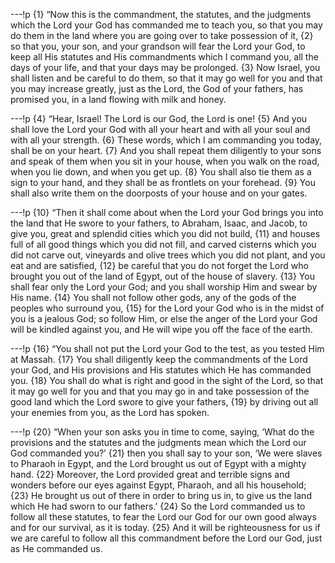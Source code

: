 ---!p
{1} “Now this is the commandment, the statutes, and the judgments which the Lord your God has commanded me to teach you, so that you may do them in the land where you are going over to take possession of it, {2} so that you, your son, and your grandson will fear the Lord your God, to keep all His statutes and His commandments which I command you, all the days of your life, and that your days may be prolonged. {3} Now Israel, you shall listen and be careful to do them, so that it may go well for you and that you may increase greatly, just as the Lord, the God of your fathers, has promised you, in a land flowing with milk and honey.

---!p
{4} “Hear, Israel! The Lord is our God, the Lord is one! {5} And you shall love the Lord your God with all your heart and with all your soul and with all your strength. {6} These words, which I am commanding you today, shall be on your heart. {7} And you shall repeat them diligently to your sons and speak of them when you sit in your house, when you walk on the road, when you lie down, and when you get up. {8} You shall also tie them as a sign to your hand, and they shall be as frontlets on your forehead. {9} You shall also write them on the doorposts of your house and on your gates.

---!p
{10} “Then it shall come about when the Lord your God brings you into the land that He swore to your fathers, to Abraham, Isaac, and Jacob, to give you, great and splendid cities which you did not build, {11} and houses full of all good things which you did not fill, and carved cisterns which you did not carve out, vineyards and olive trees which you did not plant, and you eat and are satisfied, {12} be careful that you do not forget the Lord who brought you out of the land of Egypt, out of the house of slavery. {13} You shall fear only the Lord your God; and you shall worship Him and swear by His name. {14} You shall not follow other gods, any of the gods of the peoples who surround you, {15} for the Lord your God who is in the midst of you is a jealous God; so follow Him, or else the anger of the Lord your God will be kindled against you, and He will wipe you off the face of the earth.

---!p
{16} “You shall not put the Lord your God to the test, as you tested Him at Massah. {17} You shall diligently keep the commandments of the Lord your God, and His provisions and His statutes which He has commanded you. {18} You shall do what is right and good in the sight of the Lord, so that it may go well for you and that you may go in and take possession of the good land which the Lord swore to give your fathers, {19} by driving out all your enemies from you, as the Lord has spoken.

---!p
{20} “When your son asks you in time to come, saying, ‘What do the provisions and the statutes and the judgments mean which the Lord our God commanded you?’ {21} then you shall say to your son, ‘We were slaves to Pharaoh in Egypt, and the Lord brought us out of Egypt with a mighty hand. {22} Moreover, the Lord provided great and terrible signs and wonders before our eyes against Egypt, Pharaoh, and all his household; {23} He brought us out of there in order to bring us in, to give us the land which He had sworn to our fathers.’ {24} So the Lord commanded us to follow all these statutes, to fear the Lord our God for our own good always and for our survival, as it is today. {25} And it will be righteousness for us if we are careful to follow all this commandment before the Lord our God, just as He commanded us.